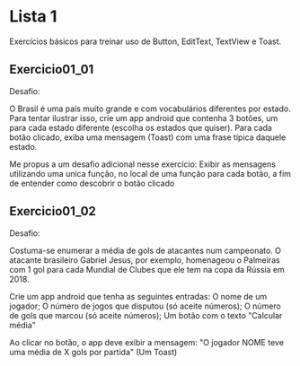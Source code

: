 # Lista 1

Exercícios básicos para treinar uso de Button, EditText, TextView e Toast.

## Exercicio01_01

Desafio: 

O Brasil é uma país muito grande e com vocabulários diferentes por estado. Para tentar ilustrar isso, crie um app android que contenha 3 botões, um para cada estado diferente (escolha os estados que quiser). Para cada botão clicado, exiba uma mensagem (Toast) com uma frase típica daquele estado.

Me propus a um desafio adicional nesse exercício: 
Exibir as mensagens utilizando uma unica função, no local de uma função para cada botão, a fim de entender como descobrir o botão clicado

## Exercicio01_02

Desafio:

Costuma-se enumerar a média de gols de atacantes num campeonato. O atacante brasileiro Gabriel Jesus, por exemplo, homenageou o Palmeiras com 1 gol para cada Mundial de Clubes que ele tem na copa da Rússia em 2018.

Crie um app android que tenha as seguintes entradas:
 O nome de um jogador;
 O número de jogos que disputou (só aceite números);
 O número de gols que marcou (só aceite números);
 Um botão com o texto "Calcular média"
 
Ao clicar no botão, o app deve exibir a mensagem:
"O jogador NOME teve uma média de X gols por partida"
(Um Toast) 